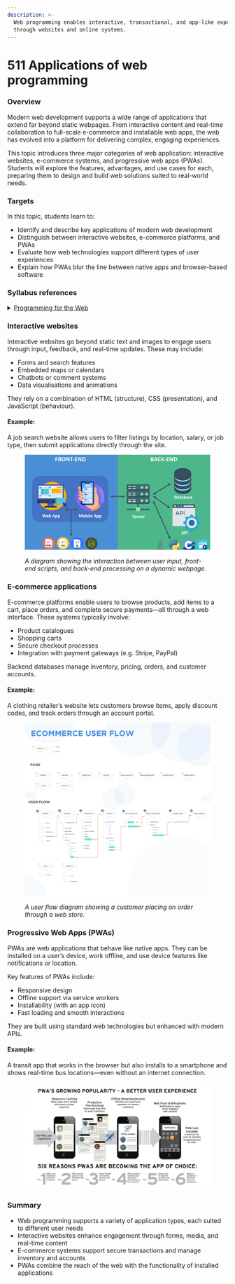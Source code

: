 ```yaml
---
description: >-
  Web programming enables interactive, transactional, and app-like experiences
  through websites and online systems.
---
```


# 511 Applications of web programming

### Overview

Modern web development supports a wide range of applications that extend far beyond static webpages. From interactive content and real-time collaboration to full-scale e-commerce and installable web apps, the web has evolved into a platform for delivering complex, engaging experiences.

This topic introduces three major categories of web application: interactive websites, e-commerce systems, and progressive web apps (PWAs). Students will explore the features, advantages, and use cases for each, preparing them to design and build web solutions suited to real-world needs.

### Targets

In this topic, students learn to:

* Identify and describe key applications of modern web development
* Distinguish between interactive websites, e-commerce platforms, and PWAs
* Evaluate how web technologies support different types of user experiences
* Explain how PWAs blur the line between native apps and browser-based software

### Syllabus references

<details>

<summary><a href="https://curriculum.nsw.edu.au/learning-areas/tas/software-engineering-11-12-2022/content/year-12/fa6aab137e">Programming for the Web</a></summary>

**Data transmission using the web**

Explore the applications of web programming, including:\
– interactive website/webpages\
– e-commerce\
– progressive web apps (PWAs)

</details>

### Interactive websites

Interactive websites go beyond static text and images to engage users through input, feedback, and real-time updates. These may include:

* Forms and search features
* Embedded maps or calendars
* Chatbots or comment systems
* Data visualisations and animations

They rely on a combination of HTML (structure), CSS (presentation), and JavaScript (behaviour).

#### Example:

A job search website allows users to filter listings by location, salary, or job type, then submit applications directly through the site.

<figure><img src="../../.gitbook/assets/image (41).png" alt=""><figcaption><p><em>A diagram showing the interaction between user input, front-end scripts, and back-end processing on a dynamic webpage.</em></p></figcaption></figure>

### E-commerce applications

E-commerce platforms enable users to browse products, add items to a cart, place orders, and complete secure payments—all through a web interface. These systems typically involve:

* Product catalogues
* Shopping carts
* Secure checkout processes
* Integration with payment gateways (e.g. Stripe, PayPal)

Backend databases manage inventory, pricing, orders, and customer accounts.

#### Example:

A clothing retailer’s website lets customers browse items, apply discount codes, and track orders through an account portal.

<figure><img src="../../.gitbook/assets/image (42).png" alt=""><figcaption><p><em>A user flow diagram showing a customer placing an order through a web store.</em></p></figcaption></figure>

### Progressive Web Apps (PWAs)

PWAs are web applications that behave like native apps. They can be installed on a user’s device, work offline, and use device features like notifications or location.

Key features of PWAs include:

* Responsive design
* Offline support via service workers
* Installability (with an app icon)
* Fast loading and smooth interactions

They are built using standard web technologies but enhanced with modern APIs.

#### Example:

A transit app that works in the browser but also installs to a smartphone and shows real-time bus locations—even without an internet connection.

<figure><img src="../../.gitbook/assets/image (44).png" alt=""><figcaption></figcaption></figure>

### Summary

* Web programming supports a variety of application types, each suited to different user needs
* Interactive websites enhance engagement through forms, media, and real-time content
* E-commerce systems support secure transactions and manage inventory and accounts
* PWAs combine the reach of the web with the functionality of installed applications
